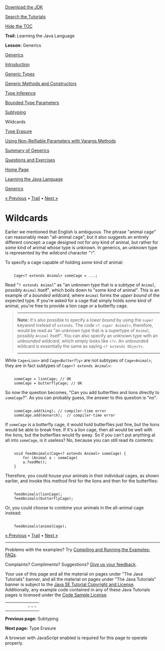 [Download
the JDK](http://java.sun.com/javase/6/download.jsp)
  
[Search the
Tutorials](../../search.html)
  
[Hide the TOC](javascript:toggleLeft())

**Trail:** Learning the Java Language
  
**Lesson:** Generics

[Generics](index.html)

[Introduction](generics.html)

[Generic Types](gentypes.html)

[Generic Methods and Constructors](genmethods.html)

[Type Inference](gentypeinference.html)

[Bounded Type Parameters](bounded.html)

[Subtyping](subtyping.html)

Wildcards

[Type Erasure](erasure.html)

[Using Non-Reifiable Parameters with Varargs Methods](non-reifiable-varargs-type.html)

[Summary of Generics](summarygenerics.html)

[Questions and Exercises](QandE/generics-questions.html)

[Home Page](../../index.html)
>
[Learning the Java Language](../index.html)
>
[Generics](index.html)

[« Previous](subtyping.html) • [Trail](../TOC.html) • [Next »](erasure.html)

# Wildcards

Earlier we mentioned that English is ambiguous. The phrase "animal cage" can reasonably mean
"all-animal cage", but it also suggests an entirely different concept:
a cage designed not for *any* kind of animal,
but rather for *some* kind of animal whose type is unknown.
In generics,
an unknown type is represented by the *wildcard* character "`?`".

To specify a cage capable of holding *some* kind
of animal:

```

	Cage<? extends Animal> someCage = ...;

```

Read "`? extends Animal`" as "an unknown type that is a subtype of `Animal`,
possibly `Animal` itself", which boils down to "some kind of animal".
This is an example of a *bounded wildcard*, where `Animal` forms the *upper bound* of the expected type.
If you're asked for a cage that simply holds *some* kind of animal, you're free
to provide a lion cage *or* a butterfly cage.

> ---
>
> **Note:** It's also possible to specify a *lower bound* by using the
> `super` keyword instead of `extends`.
> The code `<? super Animal>`, therefore,
> would be read as "an unknown type that is a supertype of `Animal`,
> possibly `Animal` itself".
> You can also specify an unknown type with an *unbounded wildcard*,
> which simply looks like `<?>`.
> An unbounded wildcard is essentially the same as saying
> `<? extends Object>`.
>
> ---

While
`Cage<Lion>` and `Cage<Butterfly>`
are not subtypes
of `Cage<Animal>`, they are in fact
subtypes of `Cage<? extends Animal>`:

```

	someCage = lionCage; // OK
	someCage = butterflyCage; // OK

```

So now the question becomes, "Can you add butterflies and lions directly to
`someCage`?". As you can probably guess, the answer to this question is "no".

```

	someCage.add(king);	// compiler-time error
	someCage.add(monarch);	// compiler-time error

```

If `someCage` is a butterfly cage, it would hold butterflies just fine, but
the lions would be able to break free. If it's a lion cage, then all would be well
with the lions, but the butterflies would fly away.
So if you can't put anything at all into `someCage`, is it
useless?
No, because you can still read its contents:

```

	void feedAnimals(Cage<? extends Animal> someCage) {
	    for (Animal a : someCage)
		a.feedMe();
	}

```

Therefore, you could house your animals in their individual cages, as shown earlier,
and invoke this method first for the lions and then for the butterflies:

```

	feedAnimals(lionCage);
	feedAnimals(butterflyCage);

```

Or, you could choose to combine your animals in the all-animal cage instead:

```

	feedAnimals(animalCage);

```

[« Previous](subtyping.html)
•
[Trail](../TOC.html)
•
[Next »](erasure.html)

---

Problems with the examples? Try [Compiling and Running
the Examples: FAQs](../../information/run-examples.html).
  
Complaints? Compliments? Suggestions? [Give
us your feedback](http://download.oracle.com/javase/feedback.html).

Your use of this page and all the material on pages under "The Java Tutorials" banner,
and all the material on pages under "The Java Tutorials" banner is subject to the [Java SE Tutorial Copyright
and License](../../information/license.html).
Additionally, any example code contained in any of these Java
Tutorials pages is licensed under the
[Code
Sample License](http://developers.sun.com/license/berkeley_license.html).

|  |  |  |  |  |
| --- | --- | --- | --- | --- |
| |  |  | | --- | --- | | duke image | Oracle logo | | [About Oracle](http://www.oracle.com/us/corporate/index.html) | [Oracle Technology Network](http://www.oracle.com/technology/index.html) | [Terms of Service](https://www.samplecode.oracle.com/servlets/CompulsoryClickThrough?type=TermsOfService) | Copyright © 1995, 2011 Oracle and/or its affiliates. All rights reserved. |

**Previous page:** Subtyping
  
**Next page:** Type Erasure




A browser with JavaScript enabled is required for this page to operate properly.